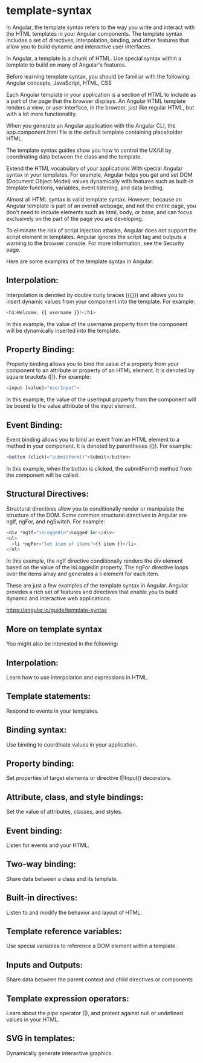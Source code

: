 # template-syntax

In Angular, the template syntax refers to the way you write and interact with the HTML templates in your Angular components. The template syntax includes a set of directives, interpolation, binding, and other features that allow you to build dynamic and interactive user interfaces.

In Angular, a template is a chunk of HTML. Use special syntax within a template to build on many of Angular's features.

Before learning template syntax, you should be familiar with the following: Angular concepts, JavaScript, HTML, CSS

Each Angular template in your application is a section of HTML to include as a part of the page that the browser displays. An Angular HTML template renders a view, or user interface, in the browser, just like regular HTML, but with a lot more functionality.

When you generate an Angular application with the Angular CLI, the app.component.html file is the default template containing placeholder HTML.

The template syntax guides show you how to control the UX/UI by coordinating data between the class and the template.

Extend the HTML vocabulary of your applications With special Angular syntax in your templates. For example, Angular helps you get and set DOM (Document Object Model) values dynamically with features such as built-in template functions, variables, event listening, and data binding.

Almost all HTML syntax is valid template syntax. However, because an Angular template is part of an overall webpage, and not the entire page, you don't need to include elements such as html, body, or base, and can focus exclusively on the part of the page you are developing.

To eliminate the risk of script injection attacks, Angular does not support the script element in templates. Angular ignores the script tag and outputs a warning to the browser console. For more information, see the Security page.

Here are some examples of the template syntax in Angular:

## Interpolation:
Interpolation is denoted by double curly braces ({{}}) and allows you to insert dynamic values from your component into the template. For example:

```typescript
<h1>Welcome, {{ username }}!</h1>
```

In this example, the value of the username property from the component will be dynamically inserted into the template.

## Property Binding:
Property binding allows you to bind the value of a property from your component to an attribute or property of an HTML element. It is denoted by square brackets ([]). For example:

```typescript
<input [value]="userInput">
```

In this example, the value of the userInput property from the component will be bound to the value attribute of the input element.

## Event Binding:
Event binding allows you to bind an event from an HTML element to a method in your component. It is denoted by parentheses (()). For example:

```typescript
<button (click)="submitForm()">Submit</button>
```

In this example, when the button is clicked, the submitForm() method from the component will be called.
 
## Structural Directives:
Structural directives allow you to conditionally render or manipulate the structure of the DOM. Some common structural directives in Angular are ngIf, ngFor, and ngSwitch. For example:

```typescript
<div *ngIf="isLoggedIn">Logged in!</div>
<ul>
  <li *ngFor="let item of items">{{ item }}</li>
</ul>
```

In this example, the ngIf directive conditionally renders the div element based on the value of the isLoggedIn property. The ngFor directive loops over the items array and generates a li element for each item.

These are just a few examples of the template syntax in Angular. Angular provides a rich set of features and directives that enable you to build dynamic and interactive web applications.

https://angular.io/guide/template-syntax
## More on template syntax
You might also be interested in the following:

## Interpolation:	
Learn how to use interpolation and expressions in HTML.
## Template statements:	
Respond to events in your templates.
## Binding syntax:	
Use binding to coordinate values in your application.
## Property binding:	
Set properties of target elements or directive @Input() decorators.
## Attribute, class, and style bindings:	
Set the value of attributes, classes, and styles.
## Event binding:	
Listen for events and your HTML.
## Two-way binding:	
Share data between a class and its template.
## Built-in directives:	
Listen to and modify the behavior and layout of HTML.
## Template reference variables:	
Use special variables to reference a DOM element within a template.
## Inputs and Outputs:	
Share data between the parent context and child directives or components
## Template expression operators:	
Learn about the pipe operator (|), and protect against null or undefined values in your HTML.
## SVG in templates:	
Dynamically generate interactive graphics.
